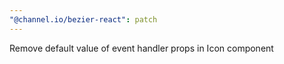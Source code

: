```yaml
---
"@channel.io/bezier-react": patch
---
```


Remove default value of event handler props in Icon component
